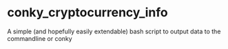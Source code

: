# conky_cryptocurrency_info
A simple (and hopefully easily extendable) bash script to output data to the commandline or conky

